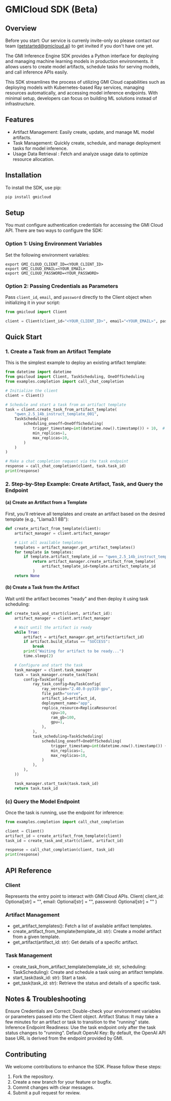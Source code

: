 # GMICloud SDK (Beta)

## Overview

Before you start: Our service is currenly invite-only so please contact our team (getstarted@gmicloud.ai) to get invited if you don't have one yet.

The GMI Inference Engine SDK provides a Python interface for deploying and managing machine learning models in
production environments. It allows users to create model artifacts, schedule tasks for serving models, and call
inference APIs easily.

This SDK streamlines the process of utilizing GMI Cloud capabilities such as deploying models with Kubernetes-based Ray
services, managing resources automatically, and accessing model inference endpoints. With minimal setup, developers can
focus on building ML solutions instead of infrastructure.

## Features

- Artifact Management: Easily create, update, and manage ML model artifacts.
- Task Management: Quickly create, schedule, and manage deployment tasks for model inference.
- Usage Data Retrieval : Fetch and analyze usage data to optimize resource allocation.

## Installation

To install the SDK, use pip:

```bash
pip install gmicloud
```

## Setup

You must configure authentication credentials for accessing the GMI Cloud API. There are two ways to configure the SDK:

### Option 1: Using Environment Variables

Set the following environment variables:

```shell
export GMI_CLOUD_CLIENT_ID=<YOUR_CLIENT_ID>
export GMI_CLOUD_EMAIL=<YOUR_EMAIL>
export GMI_CLOUD_PASSWORD=<YOUR_PASSWORD>
```

### Option 2: Passing Credentials as Parameters

Pass `client_id`, `email`, and `password` directly to the Client object when initializing it in your script:

```python
from gmicloud import Client

client = Client(client_id="<YOUR_CLIENT_ID>", email="<YOUR_EMAIL>", password="<YOUR_PASSWORD>")
```

## Quick Start

### 1. Create a Task from an Artifact Template

This is the simplest example to deploy an existing artifact template:

```python
from datetime import datetime
from gmicloud import Client, TaskScheduling, OneOffScheduling
from examples.completion import call_chat_completion

# Initialize the client
client = Client()

# Schedule and start a task from an artifact template
task = client.create_task_from_artifact_template(
    "qwen_2.5_14b_instruct_template_001",
    TaskScheduling(
        scheduling_oneoff=OneOffScheduling(
            trigger_timestamp=int(datetime.now().timestamp()) + 10,  # Delay by 10 seconds
            min_replicas=1,
            max_replicas=10,
        )
    )
)

# Make a chat completion request via the task endpoint
response = call_chat_completion(client, task.task_id)
print(response)
```

### 2. Step-by-Step Example: Create Artifact, Task, and Query the Endpoint

#### (a) Create an Artifact from a Template

First, you’ll retrieve all templates and create an artifact based on the desired template (e.g., "Llama3.1 8B"):

```python
def create_artifact_from_template(client):
    artifact_manager = client.artifact_manager

    # List all available templates
    templates = artifact_manager.get_artifact_templates()
    for template in templates:
        if template.artifact_template_id == "qwen_2.5_14b_instruct_template_001":
            return artifact_manager.create_artifact_from_template(
                artifact_template_id=template.artifact_template_id
            )
    return None
```

#### (b) Create a Task from the Artifact

Wait until the artifact becomes "ready" and then deploy it using task scheduling:

```python
def create_task_and_start(client, artifact_id):
    artifact_manager = client.artifact_manager

    # Wait until the artifact is ready
    while True:
        artifact = artifact_manager.get_artifact(artifact_id)
        if artifact.build_status == "SUCCESS":
            break
        print("Waiting for artifact to be ready...")
        time.sleep(2)

    # Configure and start the task
    task_manager = client.task_manager
    task = task_manager.create_task(Task(
        config=TaskConfig(
            ray_task_config=RayTaskConfig(
                ray_version="2.40.0-py310-gpu",
                file_path="serve",
                artifact_id=artifact_id,
                deployment_name="app",
                replica_resource=ReplicaResource(
                    cpu=10,
                    ram_gb=100,
                    gpu=1,
                ),
            ),
            task_scheduling=TaskScheduling(
                scheduling_oneoff=OneOffScheduling(
                    trigger_timestamp=int(datetime.now().timestamp()) + 10,
                    min_replicas=1,
                    max_replicas=10,
                )
            ),
        ),
    ))

    task_manager.start_task(task.task_id)
    return task.task_id
```

### (c) Query the Model Endpoint

Once the task is running, use the endpoint for inference:

```python
from examples.completion import call_chat_completion

client = Client()
artifact_id = create_artifact_from_template(client)
task_id = create_task_and_start(client, artifact_id)

response = call_chat_completion(client, task_id)
print(response)
```

## API Reference

### Client

Represents the entry point to interact with GMI Cloud APIs.
Client(
client_id: Optional[str] = "",
email: Optional[str] = "",
password: Optional[str] = ""
)

### Artifact Management

* get_artifact_templates(): Fetch a list of available artifact templates.
* create_artifact_from_template(template_id: str): Create a model artifact from a given template.
* get_artifact(artifact_id: str): Get details of a specific artifact.

### Task Management

* create_task_from_artifact_template(template_id: str, scheduling: TaskScheduling): Create and schedule a task using an
  artifact template.
* start_task(task_id: str): Start a task.
* get_task(task_id: str): Retrieve the status and details of a specific task.

## Notes & Troubleshooting

Ensure Credentials are Correct: Double-check your environment variables or parameters passed into the Client object.
Artifact Status: It may take a few minutes for an artifact or task to transition to the "running" state.
Inference Endpoint Readiness: Use the task endpoint only after the task status changes to "running".
Default OpenAI Key: By default, the OpenAI API base URL is derived from the endpoint provided by GMI.

## Contributing

We welcome contributions to enhance the SDK. Please follow these steps:

1. Fork the repository.
2. Create a new branch for your feature or bugfix.
3. Commit changes with clear messages.
4. Submit a pull request for review.

